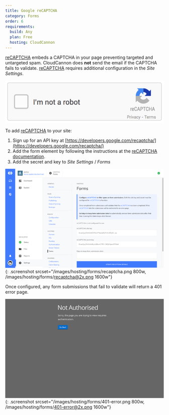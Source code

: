 ```yaml
---
title: Google reCAPTCHA
category: Forms
order: 6
requirements:
  build: Any
  plan: Free
  hosting: CloudCannon
---
```


[reCAPTCHA](https://developers.google.com/recaptcha/) embeds a CAPTCHA in your page preventing targeted and untargeted spam. CloudCannon does **not** send the email if the CAPTCHA fails to validate. [reCAPTCHA](https://developers.google.com/recaptcha/) requires additional configuration in the *Site Settings*.

![reCAPTCHA Example](/images/hosting/forms/captcha.gif)

To add [reCAPTCHA](https://developers.google.com/recaptcha/) to your site:

1. Sign up for an API key at [https://developers.google.com/recaptcha/](https://developers.google.com/recaptcha/)
2. Add the form element by following the instructions at the [reCAPTCHA documentation](https://developers.google.com/recaptcha/docs/display).
3. Add the secret and key to *Site Settings* / *Forms*

![reCAPTCHA Configuration](/images/hosting/forms/recaptcha.png){: .screenshot srcset="/images/hosting/forms/recaptcha.png 800w, /images/hosting/forms/recaptcha@2x.png 1600w"}

Once configured, any form submissions that fail to validate will return a 401 error page.

![401 Error Page](/images/hosting/forms/401-error.png){: .screenshot srcset="/images/hosting/forms/401-error.png 800w, /images/hosting/forms/401-error@2x.png 1600w"}
